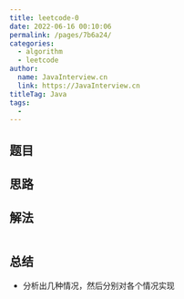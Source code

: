 ```yaml
---
title: leetcode-0
date: 2022-06-16 00:10:06
permalink: /pages/7b6a24/
categories: 
  - algorithm
  - leetcode
author: 
  name: JavaInterview.cn
  link: https://JavaInterview.cn
titleTag: Java
tags: 
  - 
---
```



## 题目



## 思路



## 解法
```java


```

## 总结

- 分析出几种情况，然后分别对各个情况实现 
